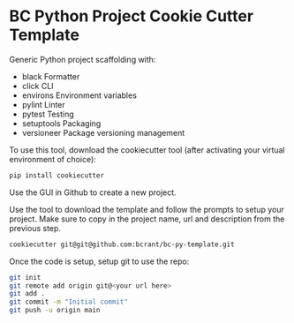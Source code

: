 # BC Python Project Cookie Cutter Template

Generic Python project scaffolding with:
- black Formatter
- click CLI
- environs Environment variables
- pylint Linter
- pytest Testing
- setuptools Packaging
- versioneer Package versioning management

To use this tool, download the cookiecutter tool (after activating your virtual environment of choice):

~~~ bash
pip install cookiecutter
~~~

Use the GUI in Github to create a new project.

Use the tool to download the template and follow the prompts to setup your project. Make sure to copy in the project name, url and description from the previous step.

~~~ bash
cookiecutter git@git@github.com:bcrant/bc-py-template.git
~~~

Once the code is setup, setup git to use the repo:

~~~ bash
git init
git remote add origin git@<your url here>
git add .
git commit -m "Initial commit"
git push -u origin main
~~~
